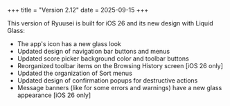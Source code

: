 +++
title = "Version 2.12"
date = 2025-09-15
+++

This version of Ryuusei is built for iOS 26 and its new design with Liquid Glass:

- The app's icon has a new glass look
- Updated design of navigation bar buttons and menus
- Updated score picker background color and toolbar buttons
- Reorganized toolbar items on the Browsing History screen [iOS 26 only]
- Updated the organization of Sort menus
- Updated design of confirmation popups for destructive actions
- Message banners (like for some errors and warnings) have a new glass appearance [iOS 26 only]
